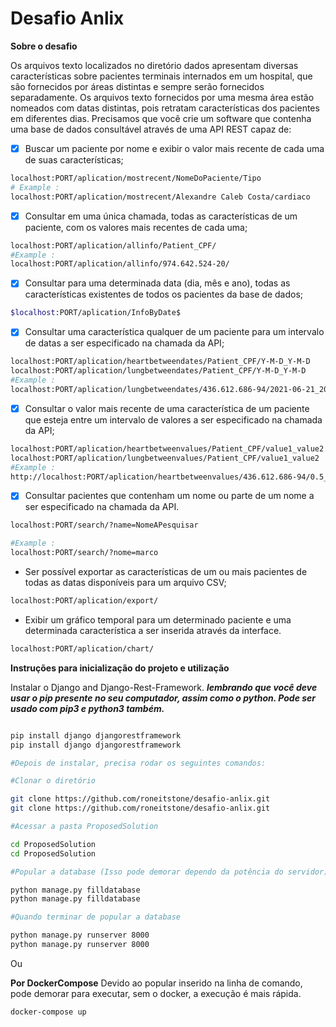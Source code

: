 # Desafio Anlix

 
**Sobre o desafio**

Os arquivos texto localizados no diretório dados apresentam diversas características sobre pacientes terminais internados em um hospital, que  são fornecidos por áreas distintas e sempre serão fornecidos separadamente. Os arquivos texto fornecidos por uma mesma área estão nomeados com datas distintas, pois retratam características dos pacientes em diferentes dias. Precisamos que você crie um software que contenha uma base de dados consultável através de uma API REST capaz de:

* [X] Buscar um paciente por nome e exibir o valor mais recente de cada uma de suas características;
```bash
localhost:PORT/aplication/mostrecent/NomeDoPaciente/Tipo    
# Example : 
localhost:PORT/aplication/mostrecent/Alexandre Caleb Costa/cardiaco
```

* [X] Consultar em uma única chamada, todas as características de um paciente, com os valores mais recentes de cada uma;
```bash
localhost:PORT/aplication/allinfo/Patient_CPF/
#Example : 
localhost:PORT/aplication/allinfo/974.642.524-20/
```

* [X] Consultar para uma determinada data (dia, mês e ano), todas as características existentes de todos os pacientes da base de dados;
```bash
$localhost:PORT/aplication/InfoByDate$
```

* [X] Consultar uma característica qualquer de um paciente para um intervalo de datas a ser especificado na chamada da API;
```bash
localhost:PORT/aplication/heartbetweendates/Patient_CPF/Y-M-D_Y-M-D 
localhost:PORT/aplication/lungbetweendates/Patient_CPF/Y-M-D_Y-M-D
#Example : 
localhost:PORT/aplication/lungbetweendates/436.612.686-94/2021-06-21_2021-06-13/
```

* [X] Consultar o valor mais recente de uma característica de um paciente que esteja entre um intervalo de valores a ser especificado na chamada da API;
```bash
localhost:PORT/aplication/heartbetweenvalues/Patient_CPF/value1_value2
localhost:PORT/aplication/lungbetweenvalues/Patient_CPF/value1_value2
#Example : 
http://localhost:PORT/aplication/heartbetweenvalues/436.612.686-94/0.5_0.2
```

* [X] Consultar pacientes que contenham um nome ou parte de um nome a ser especificado na chamada da API.
```bash
localhost:PORT/search/?name=NomeAPesquisar

#Example : 
localhost:PORT/search/?nome=marco
```
* Ser possível exportar as características de um ou mais pacientes de todas as datas disponíveis para um arquivo CSV;
```bash
localhost:PORT/aplication/export/
``` 

* Exibir um gráfico temporal para um determinado paciente e uma determinada característica a ser inserida através da interface.
```bash
localhost:PORT/aplication/chart/
```

**Instruções para inicialização do projeto e utilização**

Instalar o Django and Django-Rest-Framework.
***lembrando que você deve usar o pip presente no seu computador, assim como o python.
Pode ser usado com pip3 e python3 também.***

```bash

pip install django djangorestframework
pip install django djangorestframework

#Depois de instalar, precisa rodar os seguintes comandos:

#Clonar o diretório

git clone https://github.com/roneitstone/desafio-anlix.git
git clone https://github.com/roneitstone/desafio-anlix.git

#Acessar a pasta ProposedSolution

cd ProposedSolution
cd ProposedSolution

#Popular a database (Isso pode demorar dependo da potência do servidor)

python manage.py filldatabase
python manage.py filldatabase

#Quando terminar de popular a database

python manage.py runserver 8000
python manage.py runserver 8000
```
Ou 

**Por DockerCompose**
Devido ao popular inserido na linha de comando, pode demorar para executar, sem o docker, a execução é mais rápida.
```bash
docker-compose up
```